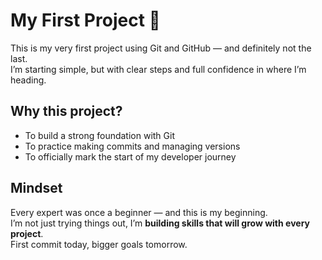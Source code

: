 # My First Project 🚀

This is my very first project using Git and GitHub — and definitely not the last.  
I’m starting simple, but with clear steps and full confidence in where I’m heading.  

## Why this project?
- To build a strong foundation with Git  
- To practice making commits and managing versions  
- To officially mark the start of my developer journey 

## Mindset
Every expert was once a beginner — and this is my beginning.  
I’m not just trying things out, I’m **building skills that will grow with every project**.  
First commit today, bigger goals tomorrow.
